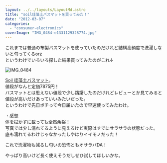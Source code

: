 ```yaml
---
layout: ../../layouts/LayoutMd.astro
title: "soil珪藻土バスマットを買ってみた！"
date: "2012-03-07"
categories: 
  - "consumer-electronics"
coverImage: "IMG_0484-e1331129328774.jpg"
---
```


これまでは普通の布製バスマットを使っていたのだけれど結構高頻度で洗濯しないと匂ってくるorz  
というわけでいろいろ探した結果買ってみたのがこれ↓

![](/archive/images/IMG_0484-e1331129328774.jpg "IMG_0484")


[Soil 珪藻土バスマット](http://www.amazon.co.jp/gp/product/B004013CG4/ref=as_li_ss_tl?ie=UTF8&tag=aniyokofansit-22&linkCode=as2&camp=247&creative=7399&creativeASIN=B004013CG4)。  
値段がなんと定価7875円！  
バスマットとは思えない値段で少し躊躇したのだけれどレビューとか見てみると値段が高いだけあっていいみたいだった。  
というわけで先日ポチって今日届いたので早速使ってみたわけ。

・感想  
体を拭かずに載っても全然余裕！  
写真では少し濡れてるように見えるけど実際はすでにサラサラの状態だった。  
底も濡れてるわけじゃなかったしやはりイイモノだった！

これで洗濯物も減るし匂いの恐怖ともオサラバDA！

やっぱり高いけど長く使えそうだしぜひ試してほしいかな。
